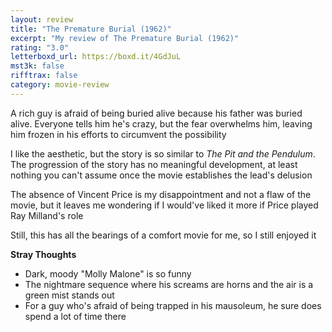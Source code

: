 ```yaml
---
layout: review
title: "The Premature Burial (1962)"
excerpt: "My review of The Premature Burial (1962)"
rating: "3.0"
letterboxd_url: https://boxd.it/4GdJuL
mst3k: false
rifftrax: false
category: movie-review
---
```


A rich guy is afraid of being buried alive because his father was buried alive. Everyone tells him he's crazy, but the fear overwhelms him, leaving him frozen in his efforts to circumvent the possibility

I like the aesthetic, but the story is so similar to <i>The Pit and the Pendulum</i>. The progression of the story has no meaningful development, at least nothing you can't assume once the movie establishes the lead's delusion

The absence of Vincent Price is my disappointment and not a flaw of the movie, but it leaves me wondering if I would've liked it more if Price played Ray Milland's role

Still, this has all the bearings of a comfort movie for me, so I still enjoyed it

<b>Stray Thoughts</b>

- Dark, moody "Molly Malone" is so funny
- The nightmare sequence where his screams are horns and the air is a green mist stands out
- For a guy who's afraid of being trapped in his mausoleum, he sure does spend a lot of time there
